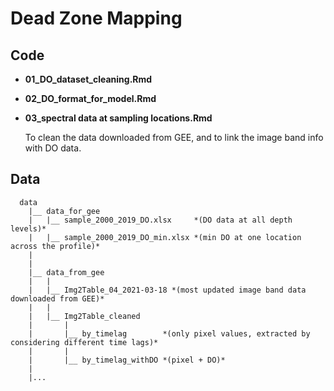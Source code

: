 # Dead Zone Mapping


## Code

- **01_DO_dataset_cleaning.Rmd**



- **02_DO_format_for_model.Rmd**



- **03_spectral data at sampling locations.Rmd**
  
  To clean the data downloaded from GEE, and to link the image band info with DO data. 
  
  
## Data
```
  data
    |__ data_for_gee
    |   |__ sample_2000_2019_DO.xlsx     *(DO data at all depth levels)*
    |   |__ sample_2000_2019_DO_min.xlsx *(min DO at one location across the profile)*
    |
    |
    |__ data_from_gee
    |   |
    |   |__ Img2Table_04_2021-03-18 *(most updated image band data downloaded from GEE)*
    |   |
    |   |__ Img2Table_cleaned       
    |       |
    |       |__ by_timelag        *(only pixel values, extracted by considering different time lags)*
    |       |
    |       |__ by_timelag_withDO *(pixel + DO)*
    |
    |...
```